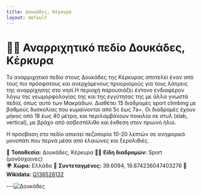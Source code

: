 ```yaml
---
title: Δουκάδες, Κέρκυρα
layout: default
---
```


# 🧗‍♀️ Αναρριχητικό πεδίο Δουκάδες, Κέρκυρα

Το αναρριχητικό πεδίο στους Δουκάδες της Κέρκυρας αποτελεί έναν από τους πιο πρόσφατους και ανερχόμενους προορισμούς για τους λάτρεις της αναρρίχησης στο νησί.H περιοχή παρουσιάζει έντονο ενδιαφέρον λόγω της γεωμορφολογίας της και της εγγύτητας της με άλλα γνωστά πεδία, όπως αυτό των Μακράδων. Διαθέτει 15 διαδρομές sport climbing με βαθμούς δυσκολίας που κυμαίνονται από 5c έως 7a+. Οι διαδρομές έχουν μήκος από 18 έως 40 μέτρα, και περιλαμβάνουν ποικιλία σε στυλ (slab, vertical), με βράχο από ασβεστόλιθο και έκθεση στον πρωινό ήλιο. 

Η πρόσβαση στο πεδίο απαιτεί πεζοπορία 10-20 λεπτών σε ανηφορικό μονοπάτι που περνά μέσα από ελαιώνες και ξερολιθιές.

📍 **Τοποθεσία:** Δουκάδες, Κέρκυρα
🧗‍♀️ **Είδη διαδρομών:** Sport (μονόσχοινες)  
🌍 **Χώρα:** Ελλάδα
📌 **Συντεταγμένες:** 39.6094, 19.874236047403276
🔗 **Wikidata:** [Q136528132](https://www.wikidata.org/wiki/Q136528132)

---![Δουκάδες](https://github.com/user-attachments/assets/4d83ee85-b5b5-41b9-98c2-76af8e19f628)


